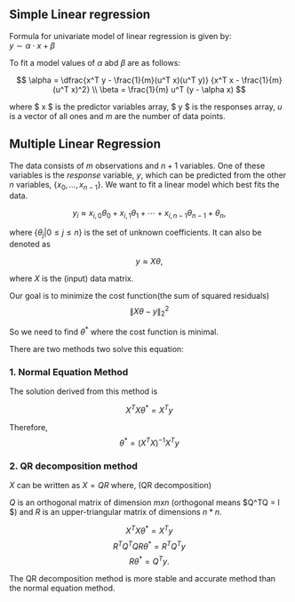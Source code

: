 ## Simple Linear regression

Formula for univariate model of linear regression is given by:  
$y \sim \alpha \cdot x + \beta$  

To fit a model values of $\alpha$ abd $\beta$ are as follows: 

$$
    \alpha  =  \dfrac{x^T y - \frac{1}{m}(u^T x)(u^T y)}
                     {x^T x - \frac{1}{m}(u^T x)^2} \\
    \beta  =  \frac{1}{m} u^T (y - \alpha x)
$$

where $ x $ is the predictor variables array, $ y $ is the responses array, $u$ is a vector of all ones and $m$ are the number of data points.


## Multiple Linear Regression


The data consists of $m$ observations and $n+1$ variables. One of these variables is the _response_ variable, $y$, which can be predicted from the other $n$ variables, $\{x_0, \ldots, x_{n-1}\}$. We want to fit a linear model which best fits the data. 

$$y_i \approx x_{i,0} \theta_0 + x_{i,1} \theta_1 + \cdots + x_{i,n-1} \theta_{n-1} + \theta_n,$$

where $\{\theta_j | 0 \leq j \leq n\}$ is the set of unknown coefficients. 
It can also be denoted as 

$$
  y \approx X \theta,
$$

where $X$ is the (input) data matrix.  

Our goal is to minimize the cost function(the sum of squared residuals)  
$$
    \|X \theta - y\|_2^2
$$

So we need to find $\theta^*$ where the cost function is minimal.  

There are two methods two solve this equation:  

### 1. Normal Equation Method

The solution derived from this method is 

$$
    X^TX \theta^* = X^Ty
$$

Therefore, 
$$
    \theta^* = (X^TX)^{-1}X^Ty
$$

### 2. QR decomposition method

$X$ can be written as $X = QR$ where, (QR decomposition)

$Q$ is an orthogonal matrix of dimension $m x n$ (orthogonal means $Q^TQ = I $) and $R$ is an upper-triangular matrix of dimensions $n * n$. 


$$
    X^T X \theta^* = X^T y
$$
$$
    R^T Q^T Q R \theta^* = R^T Q^T y
$$
$$
  R \theta^* = Q^T y.
$$

The QR decomposition method is more stable and accurate method than the normal equation method.
